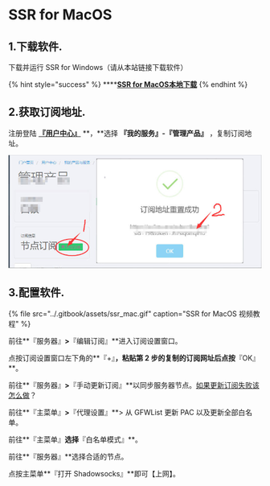 # SSR for MacOS

## 1.下载软件.

下载并运行 SSR for Windows（请从本站链接下载软件）

{% hint style="success" %}
\*\*\*\*[**SSR for MacOS本地下载**](http://dl.nordss.com/ssr_mac.dmg)
{% endhint %}

## 2.获取订阅地址.

注册登陆 [**『用户中心』**](https://ss.5mu.me/) **，**选择 **『我的服务』-『管理产品』** ，复制订阅地址。

![](../.gitbook/assets/subscribe.jpg)

## 3.配置软件.

{% file src="../.gitbook/assets/ssr\_mac.gif" caption="SSR for MacOS 视频教程" %}

前往**『服务器』**&gt;**『编辑订阅』**进入订阅设置窗口。

点按订阅设置窗口左下角的**『+』**，粘贴第 2 步的复制的订阅网址后点按**『OK』**。

前往**『服务器』**&gt;**『手动更新订阅』**以同步服务器节点。[如果更新订阅失败该怎么做](https://whaleblue.zendesk.com/hc/zh-tw/articles/360006581452)？

前往**『主菜单』**&gt;**『代理设置』**&gt; 从 GFWList 更新 PAC 以及更新全部白名单。

前往**『主菜单』**选择**『白名单模式』**。

前往**『服务器』**选择合适的节点。

点按主菜单**『打开 Shadowsocks』**即可【上网】。

